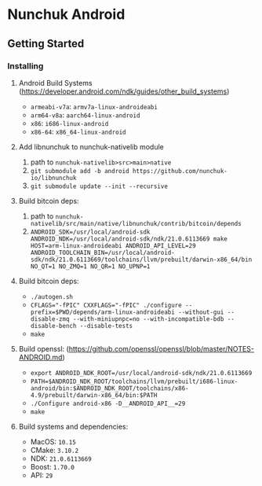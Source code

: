 # Nunchuk Android

## Getting Started

### Installing

1. Android Build Systems (https://developer.android.com/ndk/guides/other_build_systems)
    - ```armeabi-v7a```: ```armv7a-linux-androideabi```
    - ```arm64-v8a```: ```aarch64-linux-android```
    - ```x86```: ```i686-linux-android```
    - ```x86-64```: ```x86_64-linux-android```


2. Add libnunchuk to nunchuk-nativelib module
    1. path to ```nunchuk-nativelib>src>main>native```
    2. ```git submodule add -b android https://github.com/nunchuk-io/libnunchuk```
    3. ```git submodule update --init --recursive```


3. Build bitcoin deps:
    1. path to ```nunchuk-nativelib/src/main/native/libnunchuk/contrib/bitcoin/depends```
    2. ```ANDROID_SDK=/usr/local/android-sdk ANDROID_NDK=/usr/local/android-sdk/ndk/21.0.6113669 make HOST=arm-linux-androideabi ANDROID_API_LEVEL=29 ANDROID_TOOLCHAIN_BIN=/usr/local/android-sdk/ndk/21.0.6113669/toolchains/llvm/prebuilt/darwin-x86_64/bin NO_QT=1 NO_ZMQ=1 NO_QR=1 NO_UPNP=1```


4. Build bitcoin deps:
    - ```./autogen.sh```
    - ```CFLAGS="-fPIC" CXXFLAGS="-fPIC" ./configure --prefix=$PWD/depends/arm-linux-androideabi --without-gui --disable-zmq --with-miniupnpc=no --with-incompatible-bdb --disable-bench --disable-tests```
    - ```make```
   

5. Build openssl: (https://github.com/openssl/openssl/blob/master/NOTES-ANDROID.md)
    - ```export ANDROID_NDK_ROOT=/usr/local/android-sdk/ndk/21.0.6113669```
    - ```PATH=$ANDROID_NDK_ROOT/toolchains/llvm/prebuilt/i686-linux-android/bin:$ANDROID_NDK_ROOT/toolchains/x86-4.9/prebuilt/darwin-x86_64/bin:$PATH```
    - ```./Configure android-x86 -D__ANDROID_API__=29```
    - ```make```
   

6. Build systems and dependencies:
    - MacOS: ```10.15```
    - CMake: ```3.10.2```
    - NDK: ```21.0.6113669```
    - Boost: ```1.70.0```
    - API: ```29```